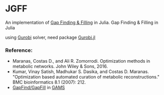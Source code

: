 # JGFF
An implementation of [Gap Finding & Filling](https://bmcbioinformatics.biomedcentral.com/articles/10.1186/1471-2105-8-212) in Julia. 
Gap Finding &amp; Filling in Julia

using [Gurobi](http://www.gurobi.com/) solver,
need package [Gurobi.jl](https://github.com/JuliaOpt/Gurobi.jl)

### Reference:
- Maranas, Costas D., and Ali R. Zomorrodi. Optimization methods in metabolic networks. John Wiley & Sons, 2016.
- Kumar, Vinay Satish, Madhukar S. Dasika, and Costas D. Maranas. "Optimization based automated curation of metabolic reconstructions." BMC bioinformatics 8.1 (2007): 212.
- [GapFind/GapFill](http://www.maranasgroup.com/software.htm) in [GAMS](https://www.gams.com/)
